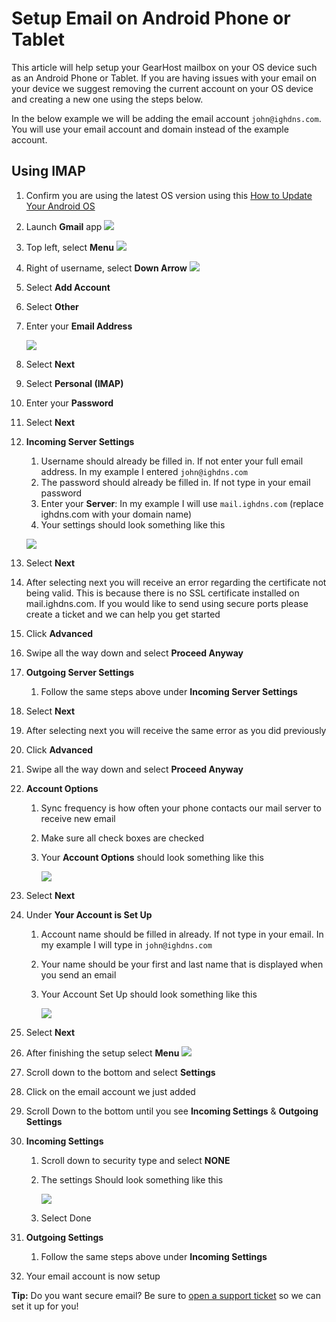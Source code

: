 # Setup Email on Android Phone or Tablet

This article will help setup your GearHost mailbox on your OS device such as an Android Phone or Tablet. If you are having issues with your email on your device we suggest removing the current account on your OS device and creating a new one using the steps below.

In the below example we will be adding the email account `john@ighdns.com`. You will use your email account and domain instead of the example account.

## Using IMAP

1. Confirm you are using the latest OS version using this [How to Update Your Android OS](http://www.ubergizmo.com/how-to/update-android-os/)
2. Launch **Gmail** app ![](https://raw.githubusercontent.com/GearHost/docs/master/Images/android-email-icon.png)
3. Top left, select **Menu** ![](https://raw.githubusercontent.com/GearHost/docs/master/Images/android-menu-icon.png)
4. Right of username, select **Down Arrow** ![](https://raw.githubusercontent.com/GearHost/docs/master/Images/android-arrow-icon.png)
5. Select **Add Account**
6. Select **Other**
7. Enter your **Email Address**
   
   ![](https://raw.githubusercontent.com/GearHost/docs/master/Images/email-android-step1.png)

8. Select **Next**
9. Select **Personal (IMAP)**
10. Enter your **Password**
11. Select **Next**
12. **Incoming Server Settings** 
    1. Username should already be filled in. If not enter your full email address. In my example I entered `john@ighdns.com`
    2. The password should already be filled in. If not type in your email password
    3. Enter your **Server**: In my example I will use `mail.ighdns.com` (replace ighdns.com with your domain name)
    4. Your settings should look something like this
    
      ![](https://raw.githubusercontent.com/GearHost/docs/master/Images/email-android-step2.png)

13. Select **Next**
14. After selecting next you will receive an error regarding the certificate not being valid. This is because there is no SSL certificate installed on mail.ighdns.com. If you would like to send using secure ports please create a ticket and we can help you get started
15. Click **Advanced**
16. Swipe all the way down and select **Proceed Anyway**

17. **Outgoing Server Settings** 
    1. Follow the same steps above under **Incoming Server Settings**

18. Select **Next**

19. After selecting next you will receive the same error as you did previously

20. Click **Advanced**

21. Swipe all the way down and select **Proceed Anyway**

22. **Account Options**
    1. Sync frequency is how often your phone contacts our mail server to receive new email

    2. Make sure all check boxes are checked

    3. Your **Account Options** should look something like this 

       

       ![](https://raw.githubusercontent.com/GearHost/docs/master/Images/email-android-step3.png)

    

23. Select **Next**

24. Under **Your Account is Set Up**
    1. Account name should be filled in already. If not type in your email. In my example I will type in `john@ighdns.com`

    2. Your name should be your first and last name that is displayed when you send an email

    3. Your Account Set Up should look something like this

       

       ![](https://raw.githubusercontent.com/GearHost/docs/master/Images/email-android-step4.png)

    

25. Select **Next**

26. After finishing the setup select **Menu** ![](https://raw.githubusercontent.com/GearHost/docs/master/Images/android-menu-icon.png)

27. Scroll down to the bottom and select **Settings**

28. Click on the email account we just added

29. Scroll Down to the bottom until you see **Incoming Settings** & **Outgoing Settings**

30. **Incoming Settings**
    1. Scroll down to security type and select **NONE**

    2. The settings Should look something like this 

       

       ![](https://raw.githubusercontent.com/GearHost/docs/master/Images/email-android-step5.png)

       

    3. Select Done

31. **Outgoing Settings**
    1. Follow the same steps above under **Incoming Settings**

32. Your email account is now setup

**Tip:** Do you want secure email? Be sure to [open a support ticket](https://www.gearhost.com/documentation/how-to-open-a-support-ticket) so we can set it up for you!